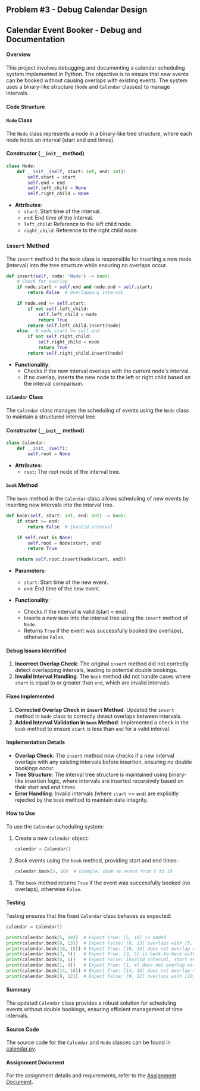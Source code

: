 ## Problem #3 - Debug Calendar Design

## Calendar Event Booker - Debug and Documentation

#### Overview

This project involves debugging and documenting a calendar scheduling system implemented in Python. The objective is to ensure that new events can be booked without causing overlaps with existing events. The system uses a binary-like structure (`Node` and `Calendar` classes) to manage intervals.

#### Code Structure

#### `Node` Class

The `Node` class represents a node in a binary-like tree structure, where each node holds an interval (start and end times).

#### Constructor (`__init__` method)

```python
class Node:
    def __init__(self, start: int, end: int):
        self.start = start
        self.end = end
        self.left_child = None
        self.right_child = None
```

- **Attributes**:
  - `start`: Start time of the interval.
  - `end`: End time of the interval.
  - `left_child`: Reference to the left child node.
  - `right_child`: Reference to the right child node.

### `insert` Method

The `insert` method in the `Node` class is responsible for inserting a new node (interval) into the tree structure while ensuring no overlaps occur.

```python
def insert(self, node: 'Node') -> bool:
    # Check for overlap
    if node.start < self.end and node.end > self.start:
        return False  # Overlapping interval

    if node.end <= self.start:
        if not self.left_child:
            self.left_child = node
            return True
        return self.left_child.insert(node)
    else:  # node.start >= self.end
        if not self.right_child:
            self.right_child = node
            return True
        return self.right_child.insert(node)
```

- **Functionality**:
  - Checks if the new interval overlaps with the current node's interval.
  - If no overlap, inserts the new node to the left or right child based on the interval comparison.

#### `Calendar` Class

The `Calendar` class manages the scheduling of events using the `Node` class to maintain a structured interval tree.

#### Constructor (`__init__` method)

```python
class Calendar:
    def __init__(self):
        self.root = None
```

- **Attributes**:
  - `root`: The root node of the interval tree.

#### `book` Method

The `book` method in the `Calendar` class allows scheduling of new events by inserting new intervals into the interval tree.

```python
def book(self, start: int, end: int) -> bool:
    if start >= end:
        return False  # Invalid interval

    if self.root is None:
        self.root = Node(start, end)
        return True

    return self.root.insert(Node(start, end))
```

- **Parameters**:
  - `start`: Start time of the new event.
  - `end`: End time of the new event.
    
- **Functionality**:
  - Checks if the interval is valid (start < end).
  - Inserts a new `Node` into the interval tree using the `insert` method of `Node`.
  - Returns `True` if the event was successfully booked (no overlaps), otherwise `False`.

#### Debug Issues Identified

1. **Incorrect Overlap Check**: The original `insert` method did not correctly detect overlapping intervals, leading to potential double bookings.
2. **Invalid Interval Handling**: The `book` method did not handle cases where `start` is equal to or greater than `end`, which are invalid intervals.

#### Fixes Implemented

1. **Corrected Overlap Check in `insert` Method**: Updated the `insert` method in `Node` class to correctly detect overlaps between intervals.
2. **Added Interval Validation in `book` Method**: Implemented a check in the `book` method to ensure `start` is less than `end` for a valid interval.

#### Implementation Details

- **Overlap Check**: The `insert` method now checks if a new interval overlaps with any existing intervals before insertion, ensuring no double bookings occur.
- **Tree Structure**: The interval tree structure is maintained using binary-like insertion logic, where intervals are inserted recursively based on their start and end times.
- **Error Handling**: Invalid intervals (where `start` >= `end`) are explicitly rejected by the `book` method to maintain data integrity.

#### How to Use

To use the `Calendar` scheduling system:

1. Create a new `Calendar` object:
   ```python
   calendar = Calendar()
   ```

2. Book events using the `book` method, providing start and end times:
   ```python
   calendar.book(5, 10)  # Example: Book an event from 5 to 10
   ```

3. The `book` method returns `True` if the event was successfully booked (no overlaps), otherwise `False`.

#### Testing

Testing ensures that the fixed `Calendar` class behaves as expected:

```python
calendar = Calendar()

print(calendar.book(5, 10))  # Expect True: [5, 10] is added
print(calendar.book(8, 13))  # Expect False: [8, 13] overlaps with [5, 10]
print(calendar.book(10, 15)) # Expect True: [10, 15] does not overlap with any event
print(calendar.book(3, 5))   # Expect True: [3, 5] is back-to-back with [5, 10]
print(calendar.book(6, 5))   # Expect False: Invalid interval, start equals end
print(calendar.book(1, 4))   # Expect True: [1, 4] does not overlap with any event
print(calendar.book(14, 16)) # Expect True: [14, 16] does not overlap with any event
print(calendar.book(9, 12))  # Expect False: [9, 12] overlaps with [10, 15]

```

#### Summary

The updated `Calendar` class provides a robust solution for scheduling events without double bookings, ensuring efficient management of time intervals.

#### Source Code

The source code for the `Calendar` and `Node` classes can be found in [calendar.py](./calendar.py).

#### Assignment Document

For the assignment details and requirements, refer to the [Assignment Document](assignment_document.pdf).
